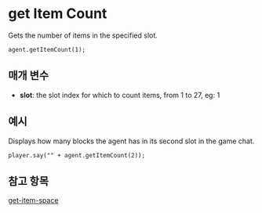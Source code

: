 # get Item Count

Gets the number of items in the specified slot.

```sig
agent.getItemCount(1);
```

## 매개 변수

* **slot**: the slot index for which to count items, from 1 to 27, eg: 1

## 예시

Displays how many blocks the agent has in its second slot in the game chat.

```blocks
player.say("" + agent.getItemCount(2));
```

## 참고 항목

[get-item-space](/reference/agent/get-item-space)